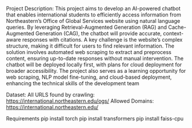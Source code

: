 Project Description:
This project aims to develop an AI-powered chatbot that enables international students to efficiently access information from Northeastern’s Office of Global Services website using natural language queries. By leveraging Retrieval-Augmented Generation (RAG) and Cache-Augmented Generation (CAG), the chatbot will provide accurate, context-aware responses with citations.
A key challenge is the website’s complex structure, making it difficult for users to find relevant information. The solution involves automated web scraping to extract and preprocess content, ensuring up-to-date responses without manual intervention. The chatbot will be deployed locally first, with plans for cloud deployment for broader accessibility.
The project also serves as a learning opportunity for web scraping, NLP model fine-tuning, and cloud-based deployment, enhancing the technical skills of the development team

Dataset:
All URLS found by crawling: https://international.northeastern.edu/ogs/
Allowed Domains: https://international.northeastern.edu/

Requirements
pip install torch
pip install transformers
pip install faiss-cpu 

